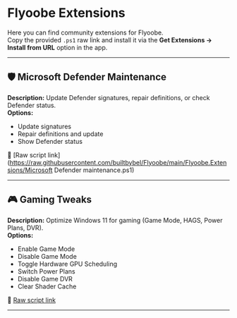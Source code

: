 # Flyoobe Extensions

Here you can find community extensions for Flyoobe.  
Copy the provided `.ps1` raw link and install it via the **Get Extensions → Install from URL** option in the app.

---

## 🛡 Microsoft Defender Maintenance
**Description:** Update Defender signatures, repair definitions, or check Defender status.  
**Options:**  
- Update signatures  
- Repair definitions and update  
- Show Defender status  

🔗 [Raw script link](https://raw.githubusercontent.com/builtbybel/Flyoobe/main/Flyoobe.Extensions/Microsoft Defender maintenance.ps1)

---

## 🎮 Gaming Tweaks
**Description:** Optimize Windows 11 for gaming (Game Mode, HAGS, Power Plans, DVR).  
**Options:**  
- Enable Game Mode  
- Disable Game Mode  
- Toggle Hardware GPU Scheduling  
- Switch Power Plans  
- Disable Game DVR  
- Clear Shader Cache  

🔗 [Raw script link](https://raw.githubusercontent.com/builtbybel/Flyoobe/main/Flyoobe.Extensions/GamingTweaks.ps1)

---

